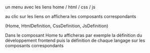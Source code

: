 un menu avec les liens
home /
html /
css /
js

au clic sur les liens on affichera les composants correspondants

(Home, HtmlDefinition, CssDefinition, JsDefinition)

Dans le composant Home tu afficheras par exemple la définition du développement frontend puis la définition de chaque langage sur les composants correspondants
